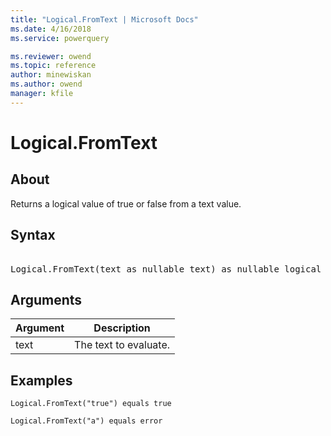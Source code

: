 ```yaml
---
title: "Logical.FromText | Microsoft Docs"
ms.date: 4/16/2018
ms.service: powerquery

ms.reviewer: owend
ms.topic: reference
author: minewiskan
ms.author: owend
manager: kfile
---
```

# Logical.FromText

  
## About  
Returns a logical value of true or false from a text value.  
  
## Syntax

<pre> 
Logical.FromText(text as nullable text) as nullable logical  
</pre>
  
## Arguments  
  
|Argument|Description|  
|------------|---------------|  
|text|The text to evaluate.|  
  
## Examples  
  
```powerquery-m
Logical.FromText("true") equals true  
```  
  
```powerquery-m
Logical.FromText("a") equals error  
```  
